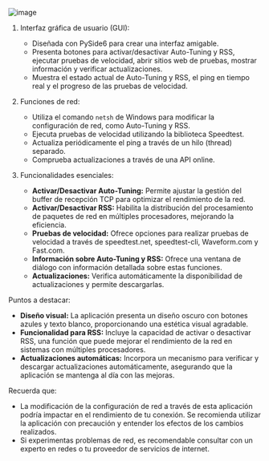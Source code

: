 ![image](https://github.com/marcosstgo/antibufferbloat/assets/50328367/9dc5ac8b-a83f-4c9b-9218-a549a72df838)

1. Interfaz gráfica de usuario (GUI):
   - Diseñada con PySide6 para crear una interfaz amigable.
   - Presenta botones para activar/desactivar Auto-Tuning y RSS, ejecutar pruebas de velocidad, abrir sitios web de pruebas, mostrar información y verificar actualizaciones.
   - Muestra el estado actual de Auto-Tuning y RSS, el ping en tiempo real y el progreso de las pruebas de velocidad.

2. Funciones de red:
   - Utiliza el comando `netsh` de Windows para modificar la configuración de red, como Auto-Tuning y RSS.
   - Ejecuta pruebas de velocidad utilizando la biblioteca Speedtest.
   - Actualiza periódicamente el ping a través de un hilo (thread) separado.
   - Comprueba actualizaciones a través de una API online.

3. Funcionalidades esenciales:
   - **Activar/Desactivar Auto-Tuning:** Permite ajustar la gestión del buffer de recepción TCP para optimizar el rendimiento de la red.
   - **Activar/Desactivar RSS:** Habilita la distribución del procesamiento de paquetes de red en múltiples procesadores, mejorando la eficiencia.
   - **Pruebas de velocidad:** Ofrece opciones para realizar pruebas de velocidad a través de speedtest.net, speedtest-cli, Waveform.com y Fast.com.
   - **Información sobre Auto-Tuning y RSS:** Ofrece una ventana de diálogo con información detallada sobre estas funciones.
   - **Actualizaciones:** Verifica automáticamente la disponibilidad de actualizaciones y permite descargarlas.

Puntos a destacar:

- **Diseño visual:** La aplicación presenta un diseño oscuro con botones azules y texto blanco, proporcionando una estética visual agradable.
- **Funcionalidad para RSS:** Incluye la capacidad de activar o desactivar RSS, una función que puede mejorar el rendimiento de la red en sistemas con múltiples procesadores.
- **Actualizaciones automáticas:** Incorpora un mecanismo para verificar y descargar actualizaciones automáticamente, asegurando que la aplicación se mantenga al día con las mejoras.

Recuerda que:

- La modificación de la configuración de red a través de esta aplicación podría impactar en el rendimiento de tu conexión. Se recomienda utilizar la aplicación con precaución y entender los efectos de los cambios realizados.
- Si experimentas problemas de red, es recomendable consultar con un experto en redes o tu proveedor de servicios de internet.

